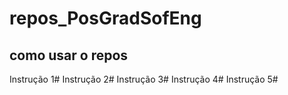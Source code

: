 # repos_PosGradSofEng
## como usar o repos
Instrução 1#
Instrução 2#
Instrução 3#
Instrução 4#
Instrução 5#
